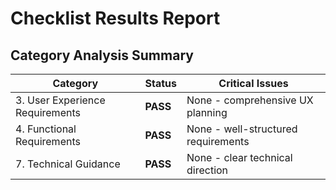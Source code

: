 # Checklist Results Report

## Category Analysis Summary

| Category                        | Status   | Critical Issues                     |
| ------------------------------- | -------- | ----------------------------------- |
| 3. User Experience Requirements | **PASS** | None - comprehensive UX planning    |
| 4. Functional Requirements      | **PASS** | None - well-structured requirements |
| 7. Technical Guidance           | **PASS** | None - clear technical direction    |
